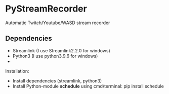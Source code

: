 # PyStreamRecorder
Automatic Twitch/Youtube/WASD stream recorder

## Dependencies
* Streamlink (I use Streamlink2.2.0 for windows)
* Python3 (I use python3.9.6 for windows)
* 

Installation:
* Install dependencies (streamlink, python3)
* Install Python-module **schedule** using cmd/terminal: pip install schedule
